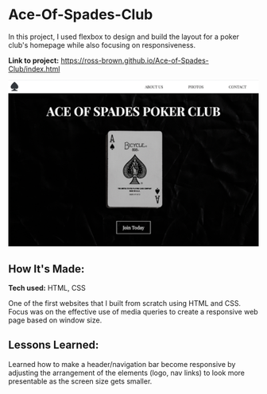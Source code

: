 # Ace-Of-Spades-Club
In this project, I used flexbox to design and build the layout for a poker club's homepage while also focusing on responsiveness.

**Link to project:** https://ross-brown.github.io/Ace-of-Spades-Club/index.html

![alt tag](/resources/images/AceofSpades-screenshot.png)

## How It's Made:

**Tech used:** HTML, CSS

One of the first websites that I built from scratch using HTML and CSS. Focus was on the effective use of media queries to create a responsive web page based on window size. 

## Lessons Learned:

Learned how to make a header/navigation bar become responsive by adjusting the arrangement of the elements (logo, nav links) to look more presentable as the screen size gets smaller. 


